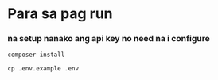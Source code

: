 <h1>Para sa pag run</h1>
<h3>na setup nanako ang api key no need na i configure</h3>

```
composer install
```

```
cp .env.example .env
```
